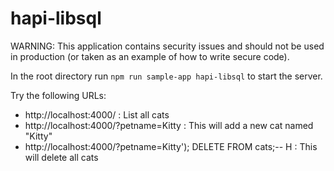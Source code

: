 # hapi-libsql

WARNING: This application contains security issues and should not be used in production (or taken as an example of how to write secure code).

In the root directory run `npm run sample-app hapi-libsql` to start the server.

Try the following URLs:

- http://localhost:4000/ : List all cats
- http://localhost:4000/?petname=Kitty : This will add a new cat named "Kitty"
- http://localhost:4000/?petname=Kitty'); DELETE FROM cats;-- H : This will delete all cats
